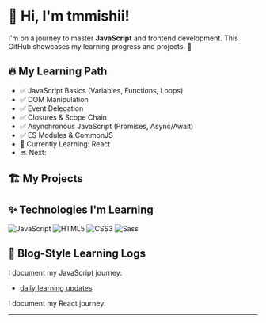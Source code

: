 # 👋 Hi, I'm tmmishii!
I'm on a journey to master **JavaScript** and frontend development. This GitHub showcases my learning progress and projects. 🚀

## 🔥 My Learning Path
- ✅ JavaScript Basics (Variables, Functions, Loops)
- ✅ DOM Manipulation
- ✅ Event Delegation
- ✅ Closures & Scope Chain
- ✅ Asynchronous JavaScript (Promises, Async/Await)
- ✅ ES Modules & CommonJS
- 🔄 Currently Learning: React
- 🔜 Next: 

## 🏗️ My Projects


## ✨ Technologies I'm Learning
![JavaScript](https://img.shields.io/badge/JavaScript-F7DF1E?logo=javascript&logoColor=black&style=for-the-badge)
![HTML5](https://img.shields.io/badge/HTML5-E34F26?logo=html5&logoColor=white&style=for-the-badge)
![CSS3](https://img.shields.io/badge/CSS3-1572B6?logo=css3&logoColor=white&style=for-the-badge)
![Sass](https://img.shields.io/badge/Sass-CC6699?logo=sass&logoColor=white&style=for-the-badge)

## 📝 Blog-Style Learning Logs
I document my JavaScript journey:
- [daily learning updates](https://github.com/tmmishii/javascript-learning-journey/blob/main/daily-updates.md)

I document my React journey:

---
